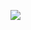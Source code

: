 <a href="https://lh3.googleusercontent.com/BgzCElqInrxi8mVwnVNdYOf-SK0AJLZytmocQuODvfu-NrikLp2y9bLUSlxwZHARqSz8UjT9LPZsCHD1BeoX1r7f9JL9jo3Jk-jJ9aM6vzKh4Gs9Prs6Hi0pDBmfW6JgxR5Q5kizRQ=w2400?source=screenshot.guru"> <img src="https://lh3.googleusercontent.com/BgzCElqInrxi8mVwnVNdYOf-SK0AJLZytmocQuODvfu-NrikLp2y9bLUSlxwZHARqSz8UjT9LPZsCHD1BeoX1r7f9JL9jo3Jk-jJ9aM6vzKh4Gs9Prs6Hi0pDBmfW6JgxR5Q5kizRQ=w600-h315-p-k" /> </a>